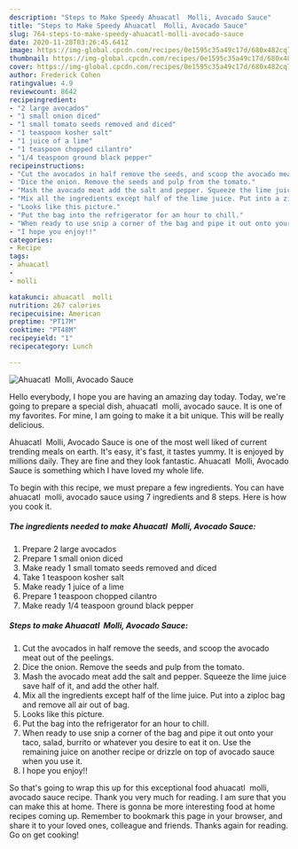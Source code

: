```yaml
---
description: "Steps to Make Speedy Ahuacatl  Molli, Avocado Sauce"
title: "Steps to Make Speedy Ahuacatl  Molli, Avocado Sauce"
slug: 764-steps-to-make-speedy-ahuacatl-molli-avocado-sauce
date: 2020-11-28T03:26:45.641Z
image: https://img-global.cpcdn.com/recipes/0e1595c35a49c17d/680x482cq70/ahuacatl-molli-avocado-sauce-recipe-main-photo.jpg
thumbnail: https://img-global.cpcdn.com/recipes/0e1595c35a49c17d/680x482cq70/ahuacatl-molli-avocado-sauce-recipe-main-photo.jpg
cover: https://img-global.cpcdn.com/recipes/0e1595c35a49c17d/680x482cq70/ahuacatl-molli-avocado-sauce-recipe-main-photo.jpg
author: Frederick Cohen
ratingvalue: 4.9
reviewcount: 8642
recipeingredient:
- "2 large avocados"
- "1 small onion diced"
- "1 small tomato seeds removed and diced"
- "1 teaspoon kosher salt"
- "1 juice of a lime"
- "1 teaspoon chopped cilantro"
- "1/4 teaspoon ground black pepper"
recipeinstructions:
- "Cut the avocados in half remove the seeds, and scoop the avocado meat out of the peelings."
- "Dice the onion. Remove the seeds and pulp from the tomato."
- "Mash the avocado meat add the salt and pepper. Squeeze the lime juice save half of it, and add the other half."
- "Mix all the ingredients except half of the lime juice. Put into a ziploc bag and remove all air out of bag."
- "Looks like this picture."
- "Put the bag into the refrigerator for an hour to chill."
- "When ready to use snip a corner of the bag and pipe it out onto your taco, salad, burrito or whatever you desire to eat it on. Use the remaining juice on another recipe or drizzle on top of avocado sauce when you use it."
- "I hope you enjoy!!"
categories:
- Recipe
tags:
- ahuacatl
- 
- molli

katakunci: ahuacatl  molli 
nutrition: 267 calories
recipecuisine: American
preptime: "PT17M"
cooktime: "PT48M"
recipeyield: "1"
recipecategory: Lunch

---
```



![Ahuacatl  Molli, Avocado Sauce](https://img-global.cpcdn.com/recipes/0e1595c35a49c17d/680x482cq70/ahuacatl-molli-avocado-sauce-recipe-main-photo.jpg)

Hello everybody, I hope you are having an amazing day today. Today, we're going to prepare a special dish, ahuacatl  molli, avocado sauce. It is one of my favorites. For mine, I am going to make it a bit unique. This will be really delicious.



Ahuacatl  Molli, Avocado Sauce is one of the most well liked of current trending meals on earth. It's easy, it's fast, it tastes yummy. It is enjoyed by millions daily. They are fine and they look fantastic. Ahuacatl  Molli, Avocado Sauce is something which I have loved my whole life.


To begin with this recipe, we must prepare a few ingredients. You can have ahuacatl  molli, avocado sauce using 7 ingredients and 8 steps. Here is how you cook it.

<!--inarticleads1-->

##### The ingredients needed to make Ahuacatl  Molli, Avocado Sauce:

1. Prepare 2 large avocados
1. Prepare 1 small onion diced
1. Make ready 1 small tomato seeds removed and diced
1. Take 1 teaspoon kosher salt
1. Make ready 1 juice of a lime
1. Prepare 1 teaspoon chopped cilantro
1. Make ready 1/4 teaspoon ground black pepper




<!--inarticleads2-->

##### Steps to make Ahuacatl  Molli, Avocado Sauce:

1. Cut the avocados in half remove the seeds, and scoop the avocado meat out of the peelings.
1. Dice the onion. Remove the seeds and pulp from the tomato.
1. Mash the avocado meat add the salt and pepper. Squeeze the lime juice save half of it, and add the other half.
1. Mix all the ingredients except half of the lime juice. Put into a ziploc bag and remove all air out of bag.
1. Looks like this picture.
1. Put the bag into the refrigerator for an hour to chill.
1. When ready to use snip a corner of the bag and pipe it out onto your taco, salad, burrito or whatever you desire to eat it on. Use the remaining juice on another recipe or drizzle on top of avocado sauce when you use it.
1. I hope you enjoy!!




So that's going to wrap this up for this exceptional food ahuacatl  molli, avocado sauce recipe. Thank you very much for reading. I am sure that you can make this at home. There is gonna be more interesting food at home recipes coming up. Remember to bookmark this page in your browser, and share it to your loved ones, colleague and friends. Thanks again for reading. Go on get cooking!
